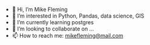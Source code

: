 - 👋 Hi, I’m Mike Fleming
- 👀 I’m interested in Python, Pandas, data science, GIS
- 🌱 I’m currently learning postgres
- 💞️ I’m looking to collaborate on ...
- 📫 How to reach me: mikefleming@mail.com

<!---
MikeFleming308/MikeFleming308 is a ✨ special ✨ repository because its `README.md` (this file) appears on your GitHub profile.
You can click the Preview link to take a look at your changes.
--->
